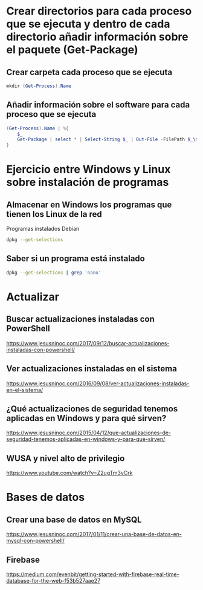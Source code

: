 # Crear directorios para cada proceso que se ejecuta y dentro de cada directorio añadir información sobre el paquete (Get-Package)

## Crear carpeta cada proceso que se ejecuta
```PowerShell
mkdir (Get-Process).Name
```
## Añadir información sobre el software para cada proceso que se ejecuta
```PowerShell
(Get-Process).Name | %{
    $_
    Get-Package | select * | Select-String $_ | Out-File -FilePath $_\$_
}
```

# Ejercicio entre Windows y Linux sobre instalación de programas
## Almacenar en Windows los programas que tienen los Linux de la red
Programas instalados Debian
```bash
dpkg --get-selections
```

## Saber si un programa está instalado
```bash
dpkg --get-selections | grep 'nano'
```

# Actualizar

## Buscar actualizaciones instaladas con PowerShell
https://www.jesusninoc.com/2017/09/12/buscar-actualizaciones-instaladas-con-powershell/

## Ver actualizaciones instaladas en el sistema
https://www.jesusninoc.com/2016/09/08/ver-actualizaciones-instaladas-en-el-sistema/

## ¿Qué actualizaciones de seguridad tenemos aplicadas en Windows y para qué sirven?
https://www.jesusninoc.com/2015/04/12/que-actualizaciones-de-seguridad-tenemos-aplicadas-en-windows-y-para-que-sirven/

## WUSA y nivel alto de privilegio
https://www.youtube.com/watch?v=Z2ugTm3vCrk


# Bases de datos
## Crear una base de datos en MySQL
https://www.jesusninoc.com/2017/01/11/crear-una-base-de-datos-en-mysql-con-powershell/
## Firebase
https://medium.com/evenbit/getting-started-with-firebase-real-time-database-for-the-web-f53b527aae27
